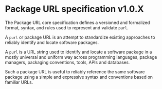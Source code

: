 Package URL specification v1.0.X
================================

The Package URL core specification defines a versioned and formalized format,
syntax, and rules used to represent and validate ``purl``.

A ``purl`` or package URL is an attempt to standardize existing approaches to
reliably identify and locate software packages.

A ``purl`` is a URL string used to identify and locate a software package in a
mostly universal and uniform way across programming languages, package managers,
packaging conventions, tools, APIs and databases.

Such a package URL is useful to reliably reference the same software package
using a simple and expressive syntax and conventions based on familiar URLs.

